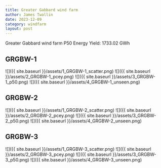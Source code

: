 ```yaml
---
title: Greater Gabbard wind farm
author: James Twallin
date: 2023-12-09
category: windfarm
layout: post
---
```

Greater Gabbard wind farm P50 Energy Yield: 1733.02 GWh

GRGBW-1
-------------
![]({{ site.baseurl }}/assets/1_GRGBW-1_scatter.png)
![]({{ site.baseurl }}/assets/2_GRGBW-1_pcey.png)
![]({{ site.baseurl }}/assets/3_GRGBW-1_p50.png)
![]({{ site.baseurl }}/assets/4_GRGBW-1_unseen.png)

GRGBW-2
-------------
![]({{ site.baseurl }}/assets/1_GRGBW-2_scatter.png)
![]({{ site.baseurl }}/assets/2_GRGBW-2_pcey.png)
![]({{ site.baseurl }}/assets/3_GRGBW-2_p50.png)
![]({{ site.baseurl }}/assets/4_GRGBW-2_unseen.png)

GRGBW-3
-------------
![]({{ site.baseurl }}/assets/1_GRGBW-3_scatter.png)
![]({{ site.baseurl }}/assets/2_GRGBW-3_pcey.png)
![]({{ site.baseurl }}/assets/3_GRGBW-3_p50.png)
![]({{ site.baseurl }}/assets/4_GRGBW-3_unseen.png)

